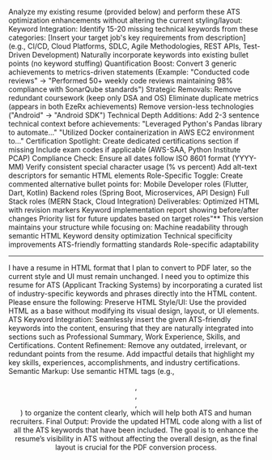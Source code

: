 Analyze my existing resume (provided below) and perform these ATS optimization enhancements without altering the current styling/layout:
Keyword Integration:
Identify 15-20 missing technical keywords from these categories:
[Insert your target job's key requirements from description]
(e.g., CI/CD, Cloud Platforms, SDLC, Agile Methodologies, REST APIs, Test-Driven Development)
Naturally incorporate keywords into existing bullet points (no keyword stuffing)
Quantification Boost:
Convert 3 generic achievements to metrics-driven statements
(Example: "Conducted code reviews" → "Performed 50+ weekly code reviews maintaining 98% compliance with SonarQube standards")
Strategic Removals:
Remove redundant coursework (keep only DSA and OS)
Eliminate duplicate metrics (appears in both EzeRx achievements)
Remove version-less technologies ("Android" → "Android SDK")
Technical Depth Additions:
Add 2-3 sentence technical context before achievements:
"Leveraged Python's Pandas library to automate..."
"Utilized Docker containerization in AWS EC2 environment to..."
Certification Spotlight:
Create dedicated certifications section if missing
Include exam codes if applicable (AWS-SAA, Python Institute PCAP)
Compliance Check:
Ensure all dates follow ISO 8601 format (YYYY-MM)
Verify consistent special character usage (% vs percent)
Add alt-text descriptors for semantic HTML elements
Role-Specific Toggle:
Create commented alternative bullet points for:
Mobile Developer roles (Flutter, Dart, Kotlin)
Backend roles (Spring Boot, Microservices, API Design)
Full Stack roles (MERN Stack, Cloud Integration)
Deliverables:
Optimized HTML with revision markers
Keyword implementation report showing before/after changes
Priority list for future updates based on target roles"\*\*
This version maintains your structure while focusing on:
Machine readability through semantic HTML
Keyword density optimization
Technical specificity improvements
ATS-friendly formatting standards
Role-specific adaptability

---

I have a resume in HTML format that I plan to convert to PDF later, so the current style and UI must remain unchanged. I need you to optimize this resume for ATS (Applicant Tracking Systems) by incorporating a curated list of industry-specific keywords and phrases directly into the HTML content. Please ensure the following:
Preserve HTML Style/UI: Use the provided HTML as a base without modifying its visual design, layout, or UI elements.
ATS Keyword Integration: Seamlessly insert the given ATS-friendly keywords into the content, ensuring that they are naturally integrated into sections such as Professional Summary, Work Experience, Skills, and Certifications.
Content Refinement: Remove any outdated, irrelevant, or redundant points from the resume. Add impactful details that highlight my key skills, experiences, accomplishments, and industry certifications.
Semantic Markup: Use semantic HTML tags (e.g., <header>, <section>, <article>, <footer>) to organize the content clearly, which will help both ATS and human recruiters.
Final Output: Provide the updated HTML code along with a list of all the ATS keywords that have been included.
The goal is to enhance the resume’s visibility in ATS without affecting the overall design, as the final layout is crucial for the PDF conversion process.
